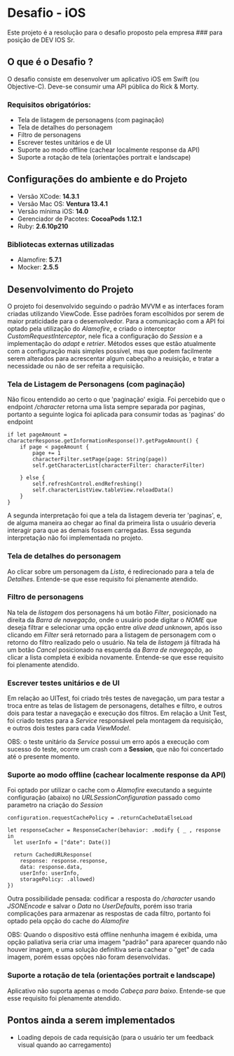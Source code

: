 # Desafio - iOS

Este projeto é a resolução para o desafio proposto pela empresa ### para posição de DEV IOS Sr.

## O que é o Desafio ?

O desafio consiste em desenvolver um aplicativo iOS em Swift (ou Objective-C). Deve-se consumir uma API pública do Rick & Morty.

### Requisitos obrigatórios: 

- Tela de listagem de personagens (com paginação)
- Tela de detalhes do personagem
- Filtro de personagens
- Escrever testes unitários e de UI
- Suporte ao modo offline (cachear localmente response da API)
- Suporte a rotação de tela (orientações portrait e landscape)

## Configurações do ambiente e do Projeto

- Versão XCode: **14.3.1**
- Versão Mac OS: **Ventura 13.4.1** 
- Versão mínima iOS: **14.0**
- Gerenciador de Pacotes: **CocoaPods 1.12.1**
- Ruby: **2.6.10p210**

### Bibliotecas externas utilizadas

- Alamofire: **5.7.1**
- Mocker: **2.5.5**

## Desenvolvimento do Projeto

O projeto foi desenvolvido seguindo o padrão MVVM e as interfaces foram criadas utilizando ViewCode. Esse padrões foram escolhidos por serem de maior praticidade para o desenvolvedor.
Para a comunicação com a API foi optado pela utilização do *Alamofire*, e criado o interceptor *CustomRequestInterceptor*, nele fica a configuração do *Session* e a implementação do *adapt* e *retrier*. Métodos esses que estão atualmente com a configuração mais simples possível, mas que podem facilmente serem alterados para acrescentar algum cabeçalho a reuisição, e tratar a necessidade ou não de ser refeita a requisição.

### Tela de Listagem de Personagens (com paginação)

Não ficou entendido ao certo o que 'paginação' exigia. Foi percebido que o endpoint */character* retorna uma lista sempre separada por paginas, portanto a seguinte logica foi aplicada para consumir todas as 'paginas' do endpoint

```
if let pageAmount = characterResponse.getInformationResponse()?.getPageAmount() {
    if page < pageAmount {
        page += 1
        characterFilter.setPage(page: String(page))
        self.getCharacterList(characterFilter: characterFilter)
        
    } else {
        self.refreshControl.endRefreshing()
        self.characterListView.tableView.reloadData()
    }
}
```

A segunda interpretação foi que a tela da listagem deveria ter 'paginas', e, de alguma maneira ao chegar ao final da primeira lista o usuário deveria interagir para que as demais fossem carregadas. Essa segunda interpretação não foi implementada no projeto.

### Tela de detalhes do personagem

Ao clicar sobre um personagem da *Lista*, é redirecionado para a tela de *Detalhes*. Entende-se que esse requisito foi plenamente atendido.

### Filtro de personagens

Na tela de *listagem* dos personagens há um botão *Filter*, posicionado na direita da *Barra de navegação*, onde o usuário pode digitar o *NOME* que deseja filtrar e selecionar uma opção entre *alive* *dead* *unknown*, após isso clicando em *Filter* será retornado para a listagem de personagem com o retorno do filtro realizado pelo o usuário. 
Na tela de *listagem* já filtrada há um botão *Cancel* posicionado na esquerda da *Barra de navegação*, ao clicar a lista completa é exibida novamente. Entende-se que esse requisito foi plenamente atendido.

### Escrever testes unitários e de UI

Em relação ao UITest, foi criado três testes de navegação, um para testar a troca entre as telas de listagem de personagens, detalhes e filtro, e outros dois para testar a navegação e execução dos filtros.
Em relação a Unit Test, foi criado testes para a *Service* responsável pela montagem da requisição, e outros dois testes para cada *ViewModel*. 

OBS: o teste unitário da *Service* possui um erro após a execução com sucesso do teste, ocorre um crash com a **Session**, que não foi concertado até o presente momento.

### Suporte ao modo offline (cachear localmente response da API)

Foi optado por utilizar o cache com o *Alamofire* executando a seguinte configuração (abaixo) no *URLSessionConfiguration* passado como parametro na criação do *Session* 

```
configuration.requestCachePolicy = .returnCacheDataElseLoad

let responseCacher = ResponseCacher(behavior: .modify { _ , response in
  let userInfo = ["date": Date()]
    
  return CachedURLResponse(
    response: response.response,
    data: response.data,
    userInfo: userInfo,
    storagePolicy: .allowed)
})
```

Outra possibilidade pensada: codificar a resposta do */character* usando *JSONEncode* e salvar o *Data* no *UserDefaults*, porém isso traria complicações para armazenar as respostas de cada filtro, portanto foi optado pela opção do cache do *Alamofire*

OBS: Quando o dispositivo está offline nenhunha imagem é exibida, uma opção paliativa seria criar uma imagem "padrão" para aparecer quando não houver imagem, e uma solução definitiva seria cachear o "get" de cada imagem, porém essas opções não foram desenvolvidas.

### Suporte a rotação de tela (orientações portrait e landscape)

Aplicativo não suporta apenas o modo *Cabeça para baixo*. Entende-se que esse requisito foi plenamente atendido.


## Pontos ainda a serem implementados
- Loading depois de cada requisição (para o usuário ter um feedback visual quando ao carregamento)

